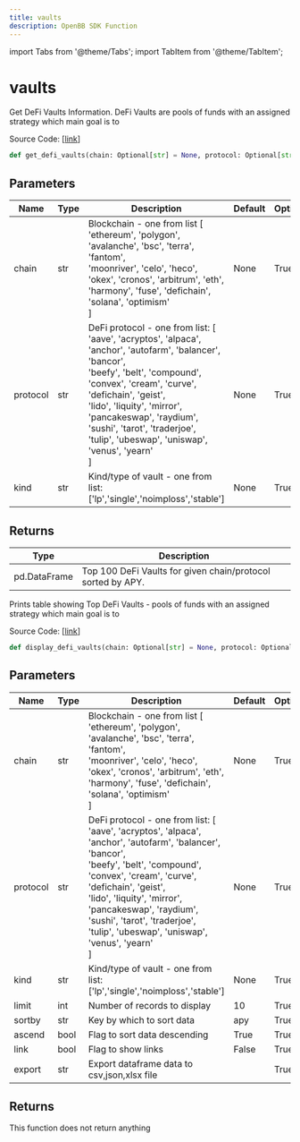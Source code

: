 ```yaml
---
title: vaults
description: OpenBB SDK Function
---
```


import Tabs from '@theme/Tabs';
import TabItem from '@theme/TabItem';

# vaults

<Tabs>
<TabItem value="model" label="Model" default>

Get DeFi Vaults Information. DeFi Vaults are pools of funds with an assigned strategy which main goal is to

Source Code: [[link](https://github.com/OpenBB-finance/OpenBBTerminal/tree/main/openbb_terminal/cryptocurrency/defi/coindix_model.py#L107)]

```python
def get_defi_vaults(chain: Optional[str] = None, protocol: Optional[str] = None, kind: Optional[str] = None, ascend: bool = True, sortby: str = "apy") -> pd.DataFrame
```
## Parameters

| Name | Type | Description | Default | Optional |
| ---- | ---- | ----------- | ------- | -------- |
| chain | str | Blockchain - one from list [<br/>'ethereum', 'polygon', 'avalanche', 'bsc', 'terra', 'fantom',<br/>'moonriver', 'celo', 'heco', 'okex', 'cronos', 'arbitrum', 'eth',<br/>'harmony', 'fuse', 'defichain', 'solana', 'optimism'<br/>] | None | True |
| protocol | str | DeFi protocol - one from list: [<br/>'aave', 'acryptos', 'alpaca', 'anchor', 'autofarm', 'balancer', 'bancor',<br/>'beefy', 'belt', 'compound', 'convex', 'cream', 'curve', 'defichain', 'geist',<br/>'lido', 'liquity', 'mirror', 'pancakeswap', 'raydium', 'sushi', 'tarot', 'traderjoe',<br/>'tulip', 'ubeswap', 'uniswap', 'venus', 'yearn'<br/>] | None | True |
| kind | str | Kind/type of vault - one from list: ['lp','single','noimploss','stable'] | None | True |

## Returns

| Type | Description |
| ---- | ----------- |
| pd.DataFrame | Top 100 DeFi Vaults for given chain/protocol sorted by APY. |



</TabItem>
<TabItem value="view" label="View">

Prints table showing Top DeFi Vaults - pools of funds with an assigned strategy which main goal is to

Source Code: [[link](https://github.com/OpenBB-finance/OpenBBTerminal/tree/main/openbb_terminal/cryptocurrency/defi/coindix_view.py#L19)]

```python
def display_defi_vaults(chain: Optional[str] = None, protocol: Optional[str] = None, kind: Optional[str] = None, limit: int = 10, sortby: str = "apy", ascend: bool = True, link: bool = False, export: str = "") -> None
```
## Parameters

| Name | Type | Description | Default | Optional |
| ---- | ---- | ----------- | ------- | -------- |
| chain | str | Blockchain - one from list [<br/>'ethereum', 'polygon', 'avalanche', 'bsc', 'terra', 'fantom',<br/>'moonriver', 'celo', 'heco', 'okex', 'cronos', 'arbitrum', 'eth',<br/>'harmony', 'fuse', 'defichain', 'solana', 'optimism'<br/>] | None | True |
| protocol | str | DeFi protocol - one from list: [<br/>'aave', 'acryptos', 'alpaca', 'anchor', 'autofarm', 'balancer', 'bancor',<br/>'beefy', 'belt', 'compound', 'convex', 'cream', 'curve', 'defichain', 'geist',<br/>'lido', 'liquity', 'mirror', 'pancakeswap', 'raydium', 'sushi', 'tarot', 'traderjoe',<br/>'tulip', 'ubeswap', 'uniswap', 'venus', 'yearn'<br/>] | None | True |
| kind | str | Kind/type of vault - one from list: ['lp','single','noimploss','stable'] | None | True |
| limit | int | Number of records to display | 10 | True |
| sortby | str | Key by which to sort data | apy | True |
| ascend | bool | Flag to sort data descending | True | True |
| link | bool | Flag to show links | False | True |
| export | str | Export dataframe data to csv,json,xlsx file |  | True |

## Returns

This function does not return anything



</TabItem>
</Tabs>